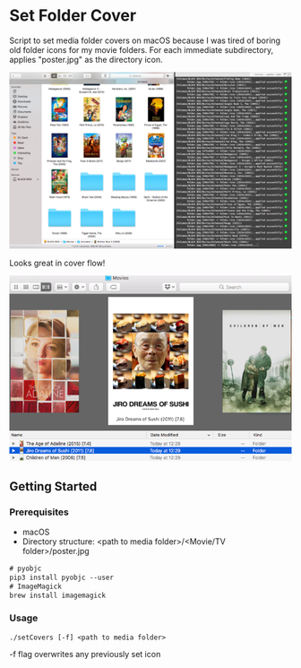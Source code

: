 # Set Folder Cover
Script to set media folder covers on macOS because I was tired of boring old folder icons for my movie folders. For each immediate subdirectory, applies "poster.jpg" as the directory icon.

![in-progress](https://raw.githubusercontent.com/guidezpl/Set-Folder-Cover/master/in-progress.png)

Looks great in cover flow!

![cover-flow](https://raw.githubusercontent.com/guidezpl/Set-Folder-Cover/master/cover-flow.png)

## Getting Started

### Prerequisites

- macOS
- Directory structure: \<path to media folder\>/<Movie/TV folder>/poster.jpg

```
# pyobjc
pip3 install pyobjc --user
# ImageMagick
brew install imagemagick
```


### Usage
```
./setCovers [-f] <path to media folder>
```
\-f flag overwrites any previously set icon
